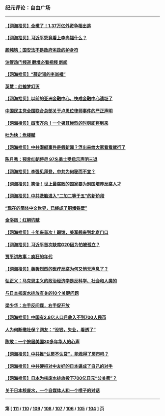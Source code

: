 ### 纪元评论：自由广场
---
#### [【网海拾贝】全撤了！1.37万亿外资争相出逃](../../pages/nsc993/n14076102.md?09190330) 
#### [【网海拾贝】习近平究竟看上李尚福什么？](../../pages/nsc993/n14075502.md?09190330) 
#### [颜纯钩：国安法不是政府劣政的护身符](../../pages/nsc993/n14074930.md?09190330) 
#### [油管热门频道 翻墙必看视频 新闻](ok?09190330)
#### [【网海拾贝】“薛定谔的李尚福”](../../pages/nsc993/n14074918.md?09190330) 
#### [英慧：红蝗梦幻灭](../../pages/nsc993/n14074928.md?09190330) 
#### [【网海拾贝】以前的亚洲金融中心，快成金融中心遗址了](../../pages/nsc993/n14074311.md?09190330) 
#### [中国民主党全国联合总部关于卢思位律师事件的严正声明](../../pages/nsc993/n14074079.md?09190330) 
#### [【网海拾贝】四市齐杀！一个极其惨烈的时刻即将到来](../../pages/nsc993/n14073609.md?09190330) 
#### [吐为快：危楼赋](../../pages/nsc993/n14073578.md?09190330) 
#### [【网海拾贝】中共潜艇事件是假新闻？浮出来给大家看看就行了](../../pages/nsc993/n14072866.md?09190330) 
#### [陈月秀：预言红朝将尽 97名勇士受启示声明三退](../../pages/nsc993/n14072273.md?09190330) 
#### [【网海拾贝】李强见拜登，中共为何秘而不宣？](../../pages/nsc993/n14071986.md?09190330) 
#### [【网海拾贝】笑话！世上最腐败的国家要为别国培养反腐人才](../../pages/nsc993/n14071358.md?09190330) 
#### [【网海拾贝】中共洗脑进入“二加二等于五”的新阶段](../../pages/nsc993/n14070879.md?09190330) 
#### [“现在的简体中文世界，已经成了铜墙铁壁”](../../pages/nsc993/n14070133.md?09190330) 
#### [金浴凤：红朝坑赋](../../pages/nsc993/n14070310.md?09190330) 
#### [【网海拾贝】十年来首次！踢馆，美军舰来到北京门口](../../pages/nsc993/n14069484.md?09190330) 
#### [【网海拾贝】习近平首次缺席G20因为怕被孤立？](../../pages/nsc993/n14068712.md?09190330) 
#### [贾平讲故事：疯狂的年代](../../pages/nsc993/n14068340.md?09190330) 
#### [【网海拾贝】轰轰烈烈的医疗反腐为何又悄无声息了？](../../pages/nsc993/n14067969.md?09190330) 
#### [弘正义：马克思主义的政治经济学是反科学、社会和人类的](../../pages/nsc993/n14067868.md?09190330) 
#### [与日本核废水排放有关的10个关键问题](../../pages/nsc993/n14067276.md?09190330) 
#### [梁少华：左手反间谍，右手促开放](../../pages/nsc993/n14067237.md?09190330) 
#### [【网海拾贝】中国有2.8亿人口月收入不到700人民币](../../pages/nsc993/n14066723.md?09190330) 
#### [人为何断缴社保？网友：“没钱，失业，看透了”](../../pages/nsc993/n14066717.md?09190330) 
#### [陈敢：一个旅居美国30多年华人的心声](../../pages/nsc993/n14066659.md?09190330) 
#### [【网海拾贝】中共推“认房不认贷”，能救得了房市吗？](../../pages/nsc993/n14066238.md?09190330) 
#### [【网海拾贝】中共硬把对中友好的日本逼成了自己的对手](../../pages/nsc993/n14065888.md?09190330) 
#### [【网海拾贝】日本为核废水排放投下700亿日元“公关费”？](../../pages/nsc993/n14065145.md?09190330) 
#### [关于日本核废水，一个自媒体人和一个喷子的对话](../../pages/nsc993/n14065097.md?09190330) 

---
#### 第 [ [111](./111.md?09190330) / [110](./110.md?09190330) / [109](./109.md?09190330) / [108](./108.md?09190330) / [107](./107.md?09190330) / [106](./106.md?09190330) / [105](./105.md?09190330) / [104](./104.md?09190330) ] 页
